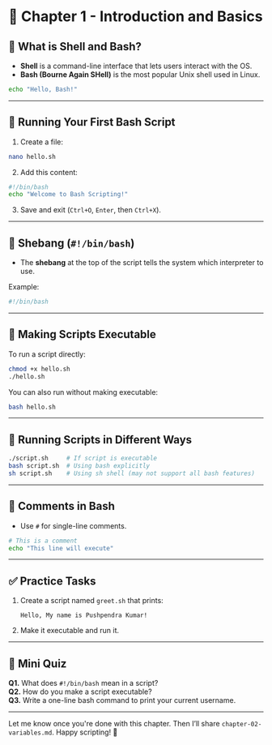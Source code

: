 # 📘 Chapter 1 - Introduction and Basics

## 🔹 What is Shell and Bash?

- **Shell** is a command-line interface that lets users interact with the OS.
- **Bash (Bourne Again SHell)** is the most popular Unix shell used in Linux.

```bash
echo "Hello, Bash!"
```

---

## 🔹 Running Your First Bash Script

1. Create a file:
```bash
nano hello.sh
```

2. Add this content:
```bash
#!/bin/bash
echo "Welcome to Bash Scripting!"
```

3. Save and exit (`Ctrl+O`, `Enter`, then `Ctrl+X`).

---

## 🔹 Shebang (`#!/bin/bash`)

- The **shebang** at the top of the script tells the system which interpreter to use.

Example:
```bash
#!/bin/bash
```

---

## 🔹 Making Scripts Executable

To run a script directly:
```bash
chmod +x hello.sh
./hello.sh
```

You can also run without making executable:
```bash
bash hello.sh
```

---

## 🔹 Running Scripts in Different Ways

```bash
./script.sh     # If script is executable
bash script.sh  # Using bash explicitly
sh script.sh    # Using sh shell (may not support all bash features)
```

---

## 🔹 Comments in Bash

- Use `#` for single-line comments.

```bash
# This is a comment
echo "This line will execute"
```

---

## ✅ Practice Tasks

1. Create a script named `greet.sh` that prints:
   ```
   Hello, My name is Pushpendra Kumar!
   ```

2. Make it executable and run it.

---

## 📝 Mini Quiz

**Q1.** What does `#!/bin/bash` mean in a script?  
**Q2.** How do you make a script executable?  
**Q3.** Write a one-line bash command to print your current username.

---

Let me know once you're done with this chapter. Then I’ll share `chapter-02-variables.md`. Happy scripting! 🚀